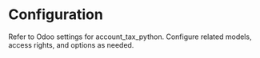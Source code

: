 # Configuration

Refer to Odoo settings for account_tax_python. Configure related models, access rights, and options as needed.
